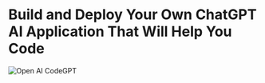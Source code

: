 # Build and Deploy Your Own ChatGPT AI Application That Will Help You Code

![Open AI CodeGPT](https://i.ibb.co/LS4DRhb/image-257.png)
